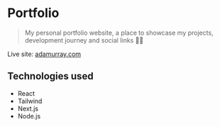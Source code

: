 # Portfolio


> My personal portfolio website, a place to showcase my projects, development journey and social links 👨‍💻

Live site: [adamurray.com](https://adamurray.com/)


## Technologies used

 - React
 - Tailwind
 - Next.js
 - Node.js




